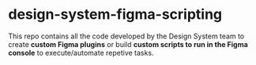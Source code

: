 # design-system-figma-scripting

This repo contains all the code developed by the Design System team to create **custom Figma plugins** or build **custom scripts to run in the Figma console** to execute/automate repetive tasks.

